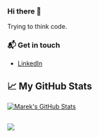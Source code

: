 ### Hi there 👋

Trying to think code.
### 📬  Get in touch
 - [LinkedIn](https://www.linkedin.com/in/prathamesh-desai-750672196/)

## &#x1f4c8; My GitHub Stats

<a href="https://github.com/ozer550/ozer550">
  <img align="center" src="https://github-readme-stats.vercel.app/api?username=ozer550&show_icons=true&line_height=27&count_private=true&title_color=ffffff&text_color=c9cacc&icon_color=2bbc8a&bg_color=1d1f21" alt="Marek's GitHub Stats" />
</a>

## 

<a href="https://github.com/ozer550/ozer550">
  <img align="center" src="https://github-readme-stats.vercel.app/api/top-langs/?username=ozer550&title_color=ffffff&text_color=c9cacc&icon_color=2bbc8a&bg_color=1d1f21&langs_count=10&layout=compact" />
</a>

<!--
**ozer550/ozer550** is a ✨ _special_ ✨ repository because its `README.md` (this file) appears on your GitHub profile.

Here are some ideas to get you started:

- 🔭 I’m currently working on ...
- 🌱 I’m currently learning ...
- 👯 I’m looking to collaborate on ...
- 🤔 I’m looking for help with ...
- 💬 Ask me about ...
- 📫 How to reach me: ...
- 😄 Pronouns: ...
- ⚡ Fun fact: ...
-->
